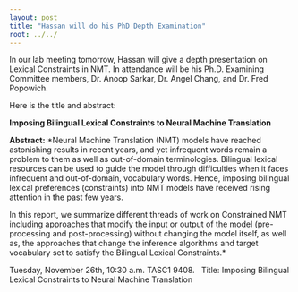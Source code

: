 ```yaml
---
layout: post
title: "Hassan will do his PhD Depth Examination"
root: ../../
---
```

In our lab meeting tomorrow, Hassan will give a depth presentation on Lexical
Constraints in NMT. In attendance will be his Ph.D. Examining Committee
members, Dr. Anoop Sarkar, Dr. Angel Chang, and Dr. Fred Popowich.

Here is the title and abstract:

**Imposing Bilingual Lexical Constraints to Neural Machine Translation**

**Abstract:**
*Neural Machine Translation (NMT) models have reached astonishing results in
recent years, and yet infrequent words remain a problem to them as well as
out-of-domain terminologies.
Bilingual lexical resources can be used to guide the model through difficulties
when it faces infrequent and out-of-domain, vocabulary words. Hence, imposing
bilingual lexical preferences (constraints) into NMT models have received
rising attention in the past few years.

In this report, we summarize different threads of work on Constrained NMT
including approaches that modify the input or output of the model
(pre-processing and post-processing) without changing the model itself, as well
as, the approaches that change the inference algorithms and target vocabulary
set to satisfy the Bilingual Lexical Constraints.*

Tuesday, November 26th, 10:30 a.m. TASC1 9408.
 
Title: Imposing Bilingual Lexical Constraints to Neural Machine Translation
